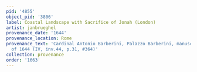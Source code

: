 ```yaml
---
pid: '4855'
object_pid: '3806'
label: Coastal Landscape with Sacrifice of Jonah (London)
artist: janbrueghel
provenance_date: '1644'
provenance_location: Rome
provenance_text: 'Cardinal Antonio Barberini, Palazzo Barberini, manuscript inventory
  of 1644 (IV, inv.44, p.31, #364)'
collection: provenance
order: '1663'
---
```

